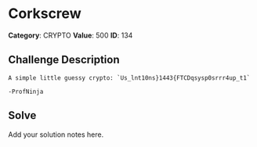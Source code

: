 # Corkscrew
**Category**: CRYPTO
**Value**: 500
**ID**: 134

## Challenge Description
```
A simple little guessy crypto: `Us_lnt10ns}1443{FTCDqsysp0srrr4up_t1`

-ProfNinja
```

## Solve
Add your solution notes here.
